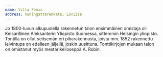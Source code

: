 ```yaml
---
name: Villa Fenix
address: Kuningattarenkatu, Loviisa
---
```

Jo 1800-luvun alkupuolella rakennetun talon ensimmäinen omistaja oli Keisarillinen Aleksanterin Yliopisto Suomessa, sittemmin Helsingin yliopisto. Tontilla on ollut seitsemän eri piharakennusta, joista mm. 1852 rakennettu leivintupa on edelleen jäljellä, joskin uusittuna. Tonttikirjojen mukaan talon on omistanut myös mestarikelloseppä A. Rubin.
